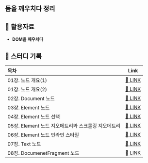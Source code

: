 ## 돔을 깨우치다 정리

## 📑 활용자료

- **DOM을 깨우치다**

## 📝 스터디 기록

| 목차                                                |                                             Link                                              |
| :-------------------------------------------------- | :-------------------------------------------------------------------------------------------: |
| 01장. 노드 개요(1)                                  | [🔗 LINK](<https://github.com/dongwonnn/DOM_Enlightenment/blob/main/summary/Chapter01(1).md>) |
| 01장. 노드 개요(2)                                  | [🔗 LINK](<https://github.com/dongwonnn/DOM_Enlightenment/blob/main/summary/Chapter01(2).md>) |
| 02장. Document 노드                                 |   [🔗 LINK](https://github.com/dongwonnn/DOM_Enlightenment/blob/main/summary/Chapter02.md)    |
| 03장. Element 노드                                  |   [🔗 LINK](https://github.com/dongwonnn/DOM_Enlightenment/blob/main/summary/Chapter03.md)    |
| 04장. Element 노드 선택                             |   [🔗 LINK](https://github.com/dongwonnn/DOM_Enlightenment/blob/main/summary/Chapter04.md)    |
| 05장. Element 노드 지오메트리와 스크롤링 지오메트리 |   [🔗 LINK](https://github.com/dongwonnn/DOM_Enlightenment/blob/main/summary/Chapter05.md)    |
| 06장. Element 노드 인라인 스타일                    |   [🔗 LINK](https://github.com/dongwonnn/DOM_Enlightenment/blob/main/summary/Chapter06.md)    |
| 07장. Text 노드                                     |   [🔗 LINK](https://github.com/dongwonnn/DOM_Enlightenment/blob/main/summary/Chapter07.md)    |
| 08장. DocumenetFragment 노드                        |   [🔗 LINK](https://github.com/dongwonnn/DOM_Enlightenment/blob/main/summary/Chapter08.md)    |
